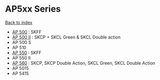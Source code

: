 # AP5xx Series

[Back to index](../README.md)

- [AP 500](AP500/README.md) : SKFF
- [AP 500 II](AP500II/README.md) : SKCP + SKCL Green & SKCL Double action
- AP 500 S
- AP 510
- [AP 550](AP550/README.md) : SKFF
- AP 550 II
- [AP 560](AP560/README.md) : SKCP, SKCP Double Action, SKCL Green, SKCL Double Action
- AP 5015
- AP 5415

